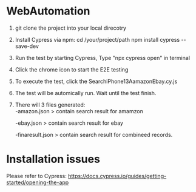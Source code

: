 # WebAutomation
1.  git clone the project into your local direcotry
2.  Install Cypress via npm:
    cd /your/project/path
    npm install cypress --save-dev
3.  Run the test by starting Cypress, Type "npx cypress open" in terminal
4.  Click the chrome icon to start the E2E testing
5.  To execute the test, click the SearchiPhone13AamazonEbay.cy.js
6.  The test will be automically run. Wait until the test finish.
7.  There will 3 files generated:  
    -amazon.json  > contain search result for amamzon
    
    -ebay.json    > contain search result for ebay
    
    -finaresult.json  > contain search result for combineed records.

# Installation issues
Please refer to Cypress: https://docs.cypress.io/guides/getting-started/opening-the-app


